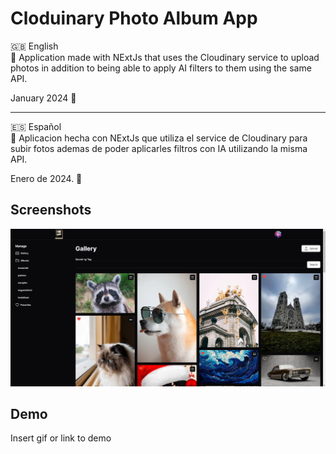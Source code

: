 # Cloduinary Photo Album App

🇬🇧 English  
📖 Application made with NExtJs that uses the Cloudinary service to upload photos in addition to being able to apply AI filters to them using the same API.

January 2024 🚀

---

🇪🇸 Español  
📖 Aplicacion hecha con NExtJs que utiliza el service de Cloudinary para subir fotos ademas de poder aplicarles filtros con IA utilizando la misma API.

Enero de 2024. 🚀

## Screenshots

![App Screenshot](/photo-gallery-app/public/project-photoalbumapp.png)

## Demo

Insert gif or link to demo
